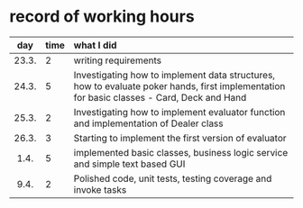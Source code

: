 # record of working hours

| day   | time | what I did  |
| :----:|:-----| :-----|
| 23.3. | 2    | writing requirements |
| 24.3. | 5    | Investigating how to implement data structures, how to evaluate poker hands, first implementation for basic classes - Card, Deck and Hand|
| 25.3. | 2    | Investigating how to implement evaluator function and  implementation of Dealer class|
| 26.3. | 3    | Starting to implement the first version of evaluator  |
| 1.4.  | 5    | implemented basic classes, business logic service and simple text based GUI  |
| 9.4.  | 2    | Polished code, unit tests, testing coverage and invoke tasks

